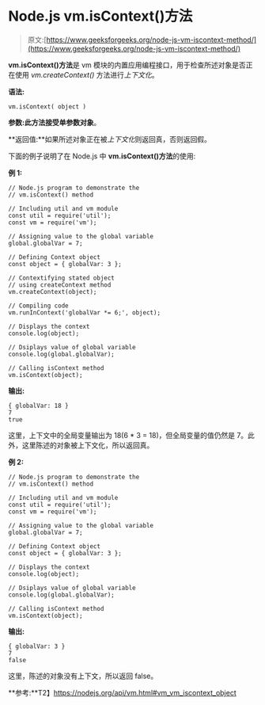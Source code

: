 # Node.js vm.isContext()方法

> 原文:[https://www.geeksforgeeks.org/node-js-vm-iscontext-method/](https://www.geeksforgeeks.org/node-js-vm-iscontext-method/)

**vm.isContext()方法**是 vm 模块的内置应用编程接口，用于检查所述对象是否正在使用 *vm.createContext()* 方法进行*上下文化*。

**语法:**

```
vm.isContext( object )
```

**参数:**此方法接受单参数**对象**。

**返回值:**如果所述对象正在被*上下文化*则返回真，否则返回假。

下面的例子说明了在 Node.js 中 **vm.isContext()方法**的使用:

**例 1:**

```
// Node.js program to demonstrate the     
// vm.isContext() method

// Including util and vm module
const util = require('util');
const vm = require('vm');

// Assigning value to the global variable
global.globalVar = 7;

// Defining Context object
const object = { globalVar: 3 };

// Contextifying stated object
// using createContext method
vm.createContext(object);

// Compiling code
vm.runInContext('globalVar *= 6;', object);

// Displays the context
console.log(object);

// Dsiplays value of global variable
console.log(global.globalVar);

// Calling isContext method
vm.isContext(object);
```

**输出:**

```
{ globalVar: 18 }
7
true

```

这里，上下文中的全局变量输出为 18(6 * 3 = 18)，但全局变量的值仍然是 7。此外，这里陈述的对象被上下文化，所以返回真。

**例 2:**

```
// Node.js program to demonstrate the     
// vm.isContext() method

// Including util and vm module
const util = require('util');
const vm = require('vm');

// Assigning value to the global variable
global.globalVar = 7;

// Defining Context object
const object = { globalVar: 3 };

// Displays the context
console.log(object);

// Dsiplays value of global variable
console.log(global.globalVar);

// Calling isContext method
vm.isContext(object);
```

**输出:**

```
{ globalVar: 3 }
7
false

```

这里，陈述的对象没有上下文，所以返回 false。

**参考:**T2】https://nodejs.org/api/vm.html#vm_vm_iscontext_object